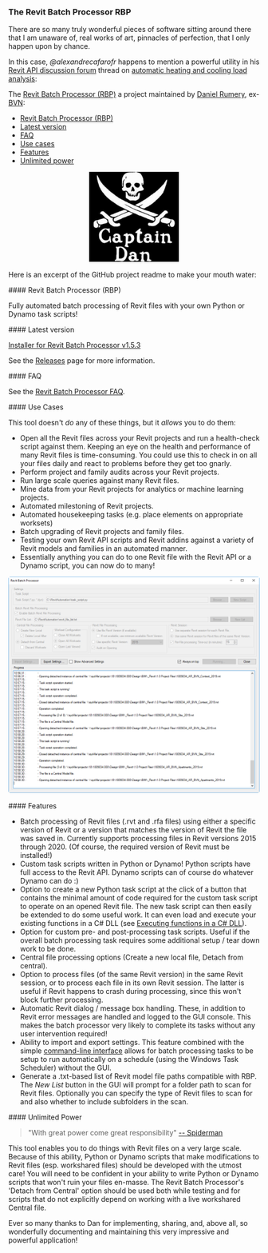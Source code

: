 <head>
<meta http-equiv="Content-Type" content="text/html; charset=utf-8">
<link rel="stylesheet" type="text/css" href="bc.css">
<script src="https://cdn.rawgit.com/google/code-prettify/master/loader/run_prettify.js" type="text/javascript"></script>
<script async src="https://platform.twitter.com/widgets.js" charset="utf-8"></script>
</head>

<!---

- Revit Batch Processor (RBP)
  https://github.com/bvn-architecture/RevitBatchProcessor
  pointed out by
  Automatic Heating and cooling load analysis with Revit API
  https://forums.autodesk.com/t5/revit-api-forum/automatic-heating-and-cooling-load-analysis-with-revit-api/m-p/9149375
  There are so many truly wonderful pieces of software sitting around there that I am anaware of, real works of art, pinnacles of perfection, that I only happen upon by chance.
  In this case, the ... thread on ... pointed out the ...

twitter:

 the #RevitAPI @AutodeskForge @AutodeskRevit #bim #DynamoBim #ForgeDevCon 

There are so many truly wonderful pieces of software sitting around there that I am unaware of, real works of art, pinnacles of perfection, that I only happen upon by chance
&ndash; Revit Batch Processor (RBP)
&ndash; Latest version
&ndash; FAQ
&ndash; Use cases
&ndash; Features
&ndash; Unlimited power...

&ndash; 
...

linkedin:


#bim #DynamoBim #ForgeDevCon #Revit #API #IFC #SDK #AI #VisualStudio #Autodesk #AEC #adsk

the [Revit API discussion forum](http://forums.autodesk.com/t5/revit-api-forum/bd-p/160) thread

<p style="font-size: 80%; font-style:italic"></p>

-->

### The Revit Batch Processor RBP

There are so many truly wonderful pieces of software sitting around there that I am unaware of, real works of art, pinnacles of perfection, that I only happen upon by chance.

In this case, *@alexandrecafarofr* happens to mention a powerful utility in 
his [Revit API discussion forum](http://forums.autodesk.com/t5/revit-api-forum/bd-p/160) thread
on [automatic heating and cooling load analysis](https://forums.autodesk.com/t5/revit-api-forum/automatic-heating-and-cooling-load-analysis-with-revit-api/m-p/9149375):

The [Revit Batch Processor (RBP)](https://github.com/bvn-architecture/RevitBatchProcessor) a project maintained
by [Daniel Rumery](https://github.com/DanRumery), ex-[BVN](http://www.bvn.com.au):

- [Revit Batch Processor (RBP)](#2)
- [Latest version](#3)
- [FAQ](#4)
- [Use cases](#5)
- [Features](#6)
- [Unlimited power](#7)

<center>
<img src="img/captain_dan.jpg" alt="Captain Dan" width="180"> <!--460-->
</center>

Here is an excerpt of the GitHub project readme to make your mouth water:

####<a name="2"></a> Revit Batch Processor (RBP)

Fully automated batch processing of Revit files with your own Python or Dynamo task scripts!

####<a name="3"></a> Latest version

[Installer for Revit Batch Processor v1.5.3](https://github.com/bvn-architecture/RevitBatchProcessor/releases/download/v1.5.3/RevitBatchProcessorSetup.exe)

See the [Releases](https://github.com/bvn-architecture/RevitBatchProcessor/releases) page for more information.

####<a name="4"></a> FAQ

See the [Revit Batch Processor FAQ](https://github.com/bvn-architecture/RevitBatchProcessor/wiki/Revit-Batch-Processor-FAQ).

####<a name="5"></a> Use Cases

This tool doesn't _do_ any of these things, but it _allows_ you to do them:

- Open all the Revit files across your Revit projects and run a health-check script against them. Keeping an eye on the health and performance of many Revit files is time-consuming. You could use this to check in on all your files daily and react to problems before they get too gnarly.
- Perform project and family audits across your Revit projects.
- Run large scale queries against many Revit files.
- Mine data from your Revit projects for analytics or machine learning projects.
- Automated milestoning of Revit projects.
- Automated housekeeping tasks (e.g. place elements on appropriate worksets)
- Batch upgrading of Revit projects and family files.
- Testing your own Revit API scripts and Revit addins against a variety of Revit models and families in an automated manner.
- Essentially anything you can do to one Revit file with the Revit API or a Dynamo script, you can now do to many!

<center>
<img src="img/BatchRvt_Screenshot.png" alt="Revit batch processor user interface" width="800"> <!--1010-->
</center>


####<a name="6"></a> Features

- Batch processing of Revit files (.rvt and .rfa files) using either a specific version of Revit or a version that matches the version of Revit the file was saved in. Currently supports processing files in Revit versions 2015 through 2020. (Of course, the required version of Revit must be installed!)
- Custom task scripts written in Python or Dynamo! Python scripts have full access to the Revit API. Dynamo scripts can of course do whatever Dynamo can do :)
- Option to create a new Python task script at the click of a button that contains the minimal amount of code required for the custom task script to operate on an opened Revit file. The new task script can then easily be extended to do some useful work. It can even load and execute your existing functions in a C# DLL (see [Executing functions in a C# DLL](#executing-functions-in-a-c-dll)).
- Option for custom pre- and post-processing task scripts. Useful if the overall batch processing task requires some additional setup / tear down work to be done.
- Central file processing options (Create a new local file, Detach from central).
- Option to process files (of the same Revit version) in the same Revit session, or to process each file in its own Revit session. The latter is useful if Revit happens to crash during processing, since this won't block further processing.
- Automatic Revit dialog / message box handling. These, in addition to Revit error messages are handled and logged to the GUI console. This makes the batch processor very likely to complete its tasks without any user intervention required!
- Ability to import and export settings. This feature combined with the simple [command-line interface](#command-line-interface) allows for batch processing tasks to be setup to run automatically on a schedule (using the Windows Task Scheduler) without the GUI.
- Generate a .txt-based list of Revit model file paths compatible with RBP. The *New List* button in the GUI will prompt for a folder path to scan for Revit files. Optionally you can specify the type of Revit files to scan for and also whether to include subfolders in the scan.

####<a name="7"></a> Unlimited Power

> "With great power come great responsibility"
[-- Spiderman](https://quoteinvestigator.com/2015/07/23/great-power/)

This tool enables you to do things with Revit files on a very large scale. Because of this ability, Python or Dynamo scripts that make modifications to Revit files (esp. workshared files) should be developed with the utmost care! You will need to be confident in your ability to write Python or Dynamo scripts that won't ruin your files en-masse. The Revit Batch Processor's 'Detach from Central' option should be used both while testing and for scripts that do not explicitly depend on working with a live workshared Central file.

Ever so many thanks to Dan for implementing, sharing, and, above all, so wonderfully documenting and maintaining this very impressive and powerful application!
